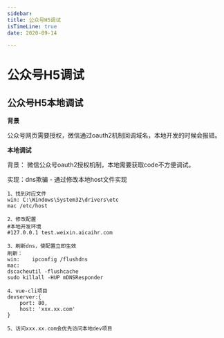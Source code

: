 ```yaml
---
sidebar:
title: 公众号H5调试
isTimeLine: true
date: 2020-09-14

---
```

# 公众号H5调试

## 公众号H5本地调试

**背景**

公众号网页需要授权，微信通过oauth2机制回调域名，本地开发的时候会报错。

**本地调试**

背景： 微信公众号oauth2授权机制，本地需要获取code不方便调试。

实现：dns欺骗 - 通过修改本地host文件实现

```text
1、找到对应文件
win: C:\Windows\System32\drivers\etc
mac /etc/host

2、修改配置
#本地开发环境
#127.0.0.1 test.weixin.aicaihr.com

3、刷新dns，使配置立即生效
刷新：
win:	ipconfig /flushdns
mac:  
dscacheutil -flushcache
sudo killall -HUP mDNSResponder 

4、vue-cli项目
devserver:{
    port: 80,
    host: 'xxx.xx.com'
}

5、访问xxx.xx.com会优先访问本地dev项目
```







